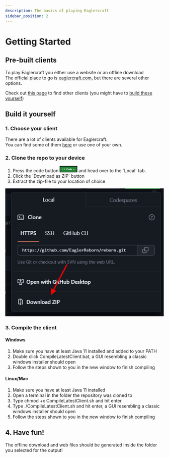 ```yaml
---
description: The basics of playing Eaglercraft
sidebar_position: 2
---
```


# Getting Started

## Pre-built clients

To play Eaglercraft you either use a website or an offline download  
The official place to go is [eaglercraft.com](https://eaglercraft.com), but there are several other options.

Check out [this page](./clients/) to find other clients (you might have to [build these yourself](#build-it-yourself))

## Build it yourself

### 1. Choose your client

There are a lot of clients available for Eaglercraft.  
You can find some of them [here](./clients/) or use one of your own.

### 2. Clone the repo to your device

1. Press the code button ![button](../static/img/code-button.png) and head over to the ´Local´ tab.  
2. Click the ´Download as ZIP´ button  
3. Extract the zip-file to your location of choice

![button](../static/img/download-zip.png)  

### 3. Compile the client

#### Windows

1. Make sure you have at least Java 11 installed and added to your PATH  
2. Double click CompileLatestClient.bat, a GUI resembling a classic windows installer should open  
3. Follow the steps shown to you in the new window to finish compiling  

#### Linux/Mac

1. Make sure you have at least Java 11 installed
2. Open a terminal in the folder the repository was cloned to
3. Type chmod +x CompileLatestClient.sh and hit enter
4. Type ./CompileLatestClient.sh and hit enter, a GUI resembling a classic windows installer should open
5. Follow the steps shown to you in the new window to finish compiling

## 4. Have fun!

The offline download and web files should be generated inside the folder you selected for the output!